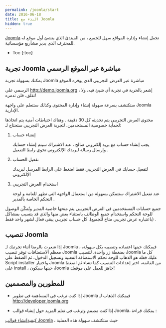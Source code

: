 ```yaml
---
permalink: /joomla/start
date: 2016-06-18
title: البدء مع Joomla
hidden: true
---
```





[Joomla](http://joomla.org) تجعل إنشاء وإدارة المواقع سهل للجميع ، من المبتدئ الذي ينشئ أول موقع له للمحترف الذي يدير مشاريع مؤسساتية.

* Toc
{:toc}


## تجربة Joomla مباشرة عبر الموقع الرسمي

 يمكنك بسهولة تجربة Joomla مباشرة عبر العرض التجريبي الذي يوفره الموقع 

الرسمي على <http://demo.joomla.org> ، إشعر بالحرية في تجربة أي شيئ فيه، ولا تقلق، فلن تدمره! 

ستكتشف بسرعة سهولة إنشاء وإدارة المحتوى وكذلك ستتعلم على واجهة 
 Joomla الإدارية.

محتوى العرض التجريبي يتم تحديثه كل 30 دقيقة . وهناك احتياطات أمنية يتم اتخاذها لحماية خصوصية المستخدمين. لتجربة العرض التجريبي ستحتاج لـ:


1. إنشاء حساب

	يجب إنشاء حساب مع بريد إلكتروني صالح ، عند الاشتراك سيتم إنشاء حسابك وإرسال رسالة لبريدك الإلكتروني تحوي رابط التفعيل .

2. تفعيل الحساب

	لتفعيل حسابك في العرض التجريبي فقط اضغط على الرابط المرسل لبريدك الإلكتروني

3. استخدام العرض التجريبي

	عند تفعيل الاشتراك ستتمكن بسهولة من استعمال الواجهة التي تظهر للعامة و لوحة 
التحكم الخاصة بالمدير .

جميع حسابات المستخدمين في العرض التجريبي يتم منحها خاصية المدير وتُمكّن الوصول للوحة التحكم واستخدام جميع الوظائف باستثناء بعض منها والذي قد يتسبب بمشاكل (باعتباره عرض تجريبي متاح للجميع). كل حساب تجريبي يبقى فعال لشهر واحد فقط .


## تنصيب Joomla

إذا شعرت بالرضا أثناء تجرتبك لـ Joomla ، فيمكنك حينها اعتماده وتنصيبه بكل سهولة، معظم الاستضافات توفر تنصيب Joomla بضغطة زر واحدة. لتنصيب Joomla كل ما عليك فعله هو الذهاب للوحة تحكم الاستضافة المعنية وتسجيل الدخول، ثم الضغط على Script installer واختيار Joomla من القائمة، اختر إعدادات التنصيب كما تشاء ثم اضغط على install ، حينها سيكون Joomla جاهز للعمل على موقعك!


## للمطورين والمصممين


- إذا كنت ترغب في المساهمة في تطوير Joomla فيمكنك الذهاب لـ 
<http://developer.joomla.org>


- إذا كنت مصمم وترغب في تعلم المزيد حول إنشاء قوالب Joomla، يمكنك قراءة :


[كيفيةإنشاء قوالب Joomla](create-template) ، حيث ستكتشف سهولة هذه العملية 
